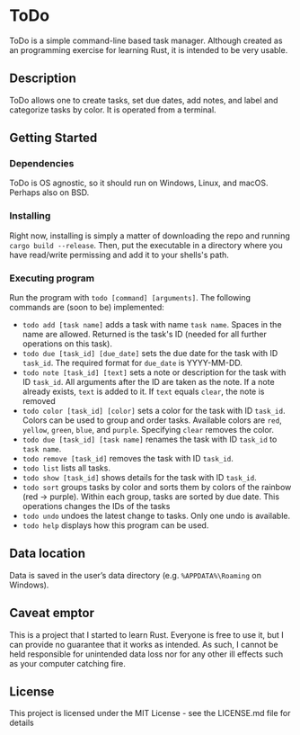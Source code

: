 # ToDo

ToDo is a simple command-line based task manager. Although created as an programming exercise for learning Rust, it is intended to be very usable.

## Description

ToDo allows one to create tasks, set due dates, add notes, and label and categorize tasks by color. It is operated from a terminal.

## Getting Started

### Dependencies

ToDo is OS agnostic, so it should run on Windows, Linux, and macOS. Perhaps also on BSD. 

### Installing

Right now, installing is simply a matter of downloading the repo and running `cargo build --release`. Then, put the executable in a directory where you have read/write permissing and add it to your shells's path.

### Executing program

Run the program with `todo [command] [arguments]`. The following commands are (soon to be) implemented:

* `todo add [task name]` adds a task with name `task name`. Spaces in the name are allowed. Returned is the task's ID (needed for all further operations on this task).
* `todo due [task_id] [due_date]` sets the due date for the task with ID `task_id`. The required format for `due_date` is YYYY-MM-DD.
* `todo note [task_id] [text]` sets a note or description for the task with ID `task_id`. All arguments after the ID are taken as the note. If a note already exists, `text` is added to it. If `text` equals `clear`, the note is removed
* `todo color [task_id] [color]` sets a color for the task with ID `task_id`. Colors can be used to group and order tasks. Available colors are `red`, `yellow`, `green`, `blue`, and `purple`. Specifying `clear` removes the color.
* `todo due [task_id] [task name]` renames the task with ID `task_id` to `task name`.
* `todo remove [task_id]` removes the task with ID `task_id`.
* `todo list` lists all tasks.
* `todo show [task_id]` shows details for the task with ID `task_id`.
* `todo sort` groups tasks by color and sorts them by colors of the rainbow (red -> purple). Within each group, tasks are sorted by due date. This operations changes the IDs of the tasks
* `todo undo` undoes the latest change to tasks. Only one undo is available.
* `todo help` displays how this program can be used.

## Data location
Data is saved in the user’s data directory (e.g. `%APPDATA%\Roaming` on Windows). 

## Caveat emptor

This is a project that I started to learn Rust. Everyone is free to use it, but I can provide no guarantee that it works as intended. As such, I cannot be held responsible for unintended data loss nor for any other ill effects such as your computer catching fire.

## License

This project is licensed under the MIT License - see the LICENSE.md file for details
